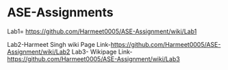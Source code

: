 # ASE-Assignments
Lab1= https://github.com/Harmeet0005/ASE-Assignment/wiki/Lab1

Lab2-Harmeet Singh  wiki Page Link-https://github.com/Harmeet0005/ASE-Assignment/wiki/Lab2
Lab3- Wikipage Link-https://github.com/Harmeet0005/ASE-Assignment/wiki/Lab3
